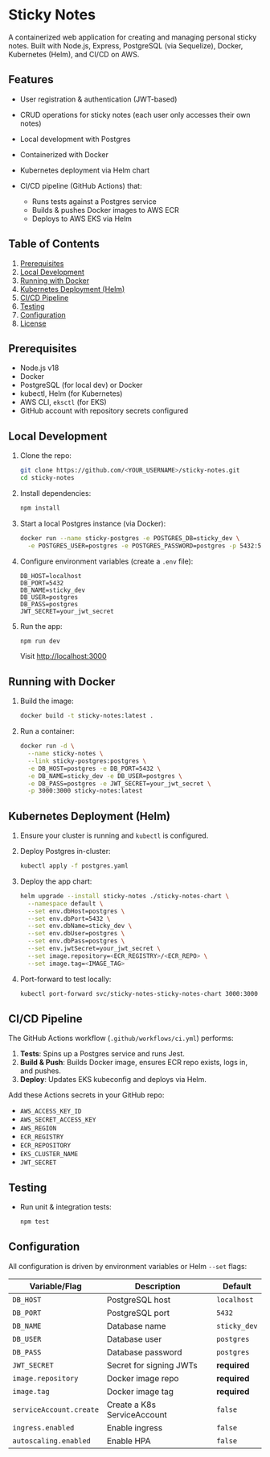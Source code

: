 # Sticky Notes

A containerized web application for creating and managing personal sticky notes. Built with Node.js, Express, PostgreSQL (via Sequelize), Docker, Kubernetes (Helm), and CI/CD on AWS.

## Features

* User registration & authentication (JWT-based)
* CRUD operations for sticky notes (each user only accesses their own notes)
* Local development with Postgres
* Containerized with Docker
* Kubernetes deployment via Helm chart
* CI/CD pipeline (GitHub Actions) that:

  * Runs tests against a Postgres service
  * Builds & pushes Docker images to AWS ECR
  * Deploys to AWS EKS via Helm

## Table of Contents

1. [Prerequisites](#prerequisites)
2. [Local Development](#local-development)
3. [Running with Docker](#running-with-docker)
4. [Kubernetes Deployment (Helm)](#kubernetes-deployment-helm)
5. [CI/CD Pipeline](#cicd-pipeline)
6. [Testing](#testing)
7. [Configuration](#configuration)
8. [License](#license)

## Prerequisites

* Node.js v18
* Docker
* PostgreSQL (for local dev) or Docker
* kubectl, Helm (for Kubernetes)
* AWS CLI, `eksctl` (for EKS)
* GitHub account with repository secrets configured

## Local Development

1. Clone the repo:

   ```bash
   git clone https://github.com/<YOUR_USERNAME>/sticky-notes.git
   cd sticky-notes
   ```

2. Install dependencies:

   ```bash
   npm install
   ```

3. Start a local Postgres instance (via Docker):

   ```bash
   docker run --name sticky-postgres -e POSTGRES_DB=sticky_dev \
     -e POSTGRES_USER=postgres -e POSTGRES_PASSWORD=postgres -p 5432:5432 -d postgres:15
   ```

4. Configure environment variables (create a `.env` file):

   ```env
   DB_HOST=localhost
   DB_PORT=5432
   DB_NAME=sticky_dev
   DB_USER=postgres
   DB_PASS=postgres
   JWT_SECRET=your_jwt_secret
   ```

5. Run the app:

   ```bash
   npm run dev
   ```

   Visit [http://localhost:3000](http://localhost:3000)

## Running with Docker

1. Build the image:

   ```bash
   docker build -t sticky-notes:latest .
   ```

2. Run a container:

   ```bash
   docker run -d \
     --name sticky-notes \
     --link sticky-postgres:postgres \
     -e DB_HOST=postgres -e DB_PORT=5432 \
     -e DB_NAME=sticky_dev -e DB_USER=postgres \
     -e DB_PASS=postgres -e JWT_SECRET=your_jwt_secret \
     -p 3000:3000 sticky-notes:latest
   ```

## Kubernetes Deployment (Helm)

1. Ensure your cluster is running and `kubectl` is configured.
2. Deploy Postgres in-cluster:

   ```bash
   kubectl apply -f postgres.yaml
   ```
3. Deploy the app chart:

   ```bash
   helm upgrade --install sticky-notes ./sticky-notes-chart \
     --namespace default \
     --set env.dbHost=postgres \
     --set env.dbPort=5432 \
     --set env.dbName=sticky_dev \
     --set env.dbUser=postgres \
     --set env.dbPass=postgres \
     --set env.jwtSecret=your_jwt_secret \
     --set image.repository=<ECR_REGISTRY>/<ECR_REPO> \
     --set image.tag=<IMAGE_TAG>
   ```
4. Port-forward to test locally:

   ```bash
   kubectl port-forward svc/sticky-notes-sticky-notes-chart 3000:3000
   ```

## CI/CD Pipeline

The GitHub Actions workflow (`.github/workflows/ci.yml`) performs:

1. **Tests**: Spins up a Postgres service and runs Jest.
2. **Build & Push**: Builds Docker image, ensures ECR repo exists, logs in, and pushes.
3. **Deploy**: Updates EKS kubeconfig and deploys via Helm.

Add these Actions secrets in your GitHub repo:

* `AWS_ACCESS_KEY_ID`
* `AWS_SECRET_ACCESS_KEY`
* `AWS_REGION`
* `ECR_REGISTRY`
* `ECR_REPOSITORY`
* `EKS_CLUSTER_NAME`
* `JWT_SECRET`

## Testing

* Run unit & integration tests:

  ```bash
  npm test
  ```

## Configuration

All configuration is driven by environment variables or Helm `--set` flags:

| Variable/Flag           | Description                 | Default      |
| ----------------------- | --------------------------- | ------------ |
| `DB_HOST`               | PostgreSQL host             | `localhost`  |
| `DB_PORT`               | PostgreSQL port             | `5432`       |
| `DB_NAME`               | Database name               | `sticky_dev` |
| `DB_USER`               | Database user               | `postgres`   |
| `DB_PASS`               | Database password           | `postgres`   |
| `JWT_SECRET`            | Secret for signing JWTs     | **required** |
| `image.repository`      | Docker image repo           | **required** |
| `image.tag`             | Docker image tag            | **required** |
| `serviceAccount.create` | Create a K8s ServiceAccount | `false`      |
| `ingress.enabled`       | Enable ingress              | `false`      |
| `autoscaling.enabled`   | Enable HPA                  | `false`      |
